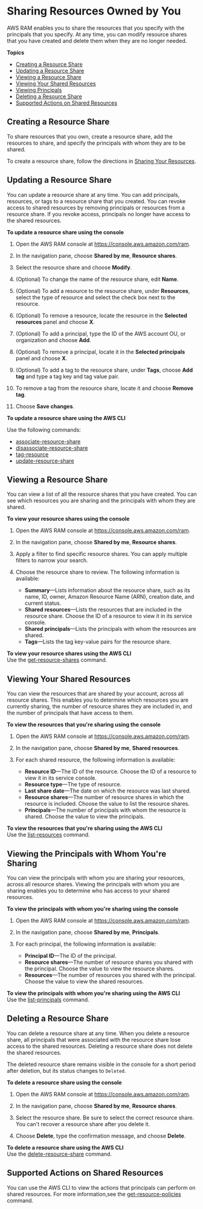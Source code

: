 # Sharing Resources Owned by You<a name="working-with-sharing"></a>

AWS RAM enables you to share the resources that you specify with the principals that you specify\. At any time, you can modify resource shares that you have created and delete them when they are no longer needed\.

**Topics**
+ [Creating a Resource Share](#working-with-sharing-create)
+ [Updating a Resource Share](#working-with-sharing-update)
+ [Viewing a Resource Share](#working-with-sharing-view-rs)
+ [Viewing Your Shared Resources](#working-with-sharing-view-sr)
+ [Viewing Principals](#working-with-sharing-view-accounts)
+ [Deleting a Resource Share](#working-with-sharing-delete)
+ [Supported Actions on Shared Resources](#working-with-sharing-view-permissions)

## Creating a Resource Share<a name="working-with-sharing-create"></a>

To share resources that you own, create a resource share, add the resources to share, and specify the principals with whom they are to be shared\.

To create a resource share, follow the directions in [Sharing Your Resources](getting-started-sharing.md)\.

## Updating a Resource Share<a name="working-with-sharing-update"></a>

You can update a resource share at any time\. You can add principals, resources, or tags to a resource share that you created\. You can revoke access to shared resources by removing principals or resources from a resource share\. If you revoke access, principals no longer have access to the shared resources\.

**To update a resource share using the console**

1. Open the AWS RAM console at [https://console\.aws\.amazon\.com/ram](https://console.aws.amazon.com/ram/)\.

1. In the navigation pane, choose **Shared by me**, **Resource shares**\.

1. Select the resource share and choose **Modify**\.

1. \(Optional\) To change the name of the resource share, edit **Name**\.

1. \(Optional\) To add a resource to the resource share, under **Resources**, select the type of resource and select the check box next to the resource\.

1. \(Optional\) To remove a resource, locate the resource in the **Selected resources** panel and choose **X**\.

1. \(Optional\) To add a principal, type the ID of the AWS account OU, or organization and choose **Add**\.

1. \(Optional\) To remove a principal, locate it in the **Selected principals** panel and choose **X**\.

1. \(Optional\) To add a tag to the resource share, under **Tags**, choose **Add tag** and type a tag key and tag value pair\.

1. To remove a tag from the resource share, locate it and choose **Remove tag**\.

1. Choose **Save changes**\.

**To update a resource share using the AWS CLI**

Use the following commands:
+ [associate\-resource\-share](https://docs.aws.amazon.com/cli/latest/reference/ram/associate-resource-share.html)
+ [disassociate\-resource\-share](https://docs.aws.amazon.com/cli/latest/reference/ram/disassociate-resource-share.html)
+ [tag\-resource](https://docs.aws.amazon.com/cli/latest/reference/ram/tag-resource.html)
+ [update\-resource\-share](https://docs.aws.amazon.com/cli/latest/reference/ram/update-resource-share.html)

## Viewing a Resource Share<a name="working-with-sharing-view-rs"></a>

You can view a list of all the resource shares that you have created\. You can see which resources you are sharing and the principals with whom they are shared\.

**To view your resource shares using the console**

1. Open the AWS RAM console at [https://console\.aws\.amazon\.com/ram](https://console.aws.amazon.com/ram/)\.

1. In the navigation pane, choose **Shared by me**, **Resource shares**\. 

1. Apply a filter to find specific resource shares\. You can apply multiple filters to narrow your search\.

1. Choose the resource share to review\. The following information is available:
   + **Summary**—Lists information about the resource share, such as its name, ID, owner, Amazon Resource Name \(ARN\), creation date, and current status\.
   + **Shared resources**—Lists the resources that are included in the resource share\. Choose the ID of a resource to view it in its service console\.
   + **Shared principals**—Lists the principals with whom the resources are shared\.
   + **Tags**—Lists the tag key\-value pairs for the resource share\.

**To view your resource shares using the AWS CLI**  
Use the [get\-resource\-shares](https://docs.aws.amazon.com/cli/latest/reference/ram/get-resource-shares.html) command\.

## Viewing Your Shared Resources<a name="working-with-sharing-view-sr"></a>

You can view the resources that are shared by your account, across all resource shares\. This enables you to determine which resources you are currently sharing, the number of resource shares they are included in, and the number of principals that have access to them\.

**To view the resources that you're sharing using the console**

1. Open the AWS RAM console at [https://console\.aws\.amazon\.com/ram](https://console.aws.amazon.com/ram/)\.

1. In the navigation pane, choose **Shared by me**, **Shared resources**\.

1. For each shared resource, the following information is available:
   + **Resource ID**—The ID of the resource\. Choose the ID of a resource to view it in its service console\.
   + **Resource type**—The type of resource\.
   + **Last share date**—The date on which the resource was last shared\.
   + **Resource shares**—The number of resource shares in which the resource is included\. Choose the value to list the resource shares\.
   + **Principals**—The number of principals with whom the resource is shared\. Choose the value to view the principals\.

**To view the resources that you're sharing using the AWS CLI**  
Use the [list\-resources](https://docs.aws.amazon.com/cli/latest/reference/ram/list-resources.html) command\.

## Viewing the Principals with Whom You're Sharing<a name="working-with-sharing-view-accounts"></a>

You can view the principals with whom you are sharing your resources, across all resource shares\. Viewing the principals with whom you are sharing enables you to determine who has access to your shared resources\.

**To view the principals with whom you're sharing using the console**

1. Open the AWS RAM console at [https://console\.aws\.amazon\.com/ram](https://console.aws.amazon.com/ram/)\.

1. In the navigation pane, choose **Shared by me**, **Principals**\.

1. For each principal, the following information is available:
   + **Principal ID**—The ID of the principal\.
   + **Resource shares**—The number of resource shares you shared with the principal\. Choose the value to view the resource shares\.
   + **Resources**—The number of resources you shared with the principal\. Choose the value to view the shared resources\.

**To view the principals with whom you're sharing using the AWS CLI**  
Use the [list\-principals](https://docs.aws.amazon.com/cli/latest/reference/ram/list-principals.html) command\.

## Deleting a Resource Share<a name="working-with-sharing-delete"></a>

You can delete a resource share at any time\. When you delete a resource share, all principals that were associated with the resource share lose access to the shared resources\. Deleting a resource share does not delete the shared resources\.

The deleted resource share remains visible in the console for a short period after deletion, but its status changes to `Deleted`\.

**To delete a resource share using the console**

1. Open the AWS RAM console at [https://console\.aws\.amazon\.com/ram](https://console.aws.amazon.com/ram/)\.

1. In the navigation pane, choose **Shared by me**, **Resource shares**\.

1. Select the resource share\. Be sure to select the correct resource share\. You can't recover a resource share after you delete it\.

1. Choose **Delete**, type the confirmation message, and choose **Delete**\.

**To delete a resource share using the AWS CLI**  
Use the [delete\-resource\-share](https://docs.aws.amazon.com/cli/latest/reference/ram/delete-resource-share.html) command\.

## Supported Actions on Shared Resources<a name="working-with-sharing-view-permissions"></a>

You can use the AWS CLI to view the actions that principals can perform on shared resources\. For more information,see the [get\-resource\-policies](https://docs.aws.amazon.com/cli/latest/reference/ram/get-resource-policies.html) command\.